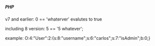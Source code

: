 ##### PHP

v7 and earlier:
0 == 'whaterver'
evalutes to true

including 8 version:
5 == '5 whatever';

example:
O:4:"User":2:{s:8:"username";s:6:"carlos";s:7:"isAdmin";b:0;}

